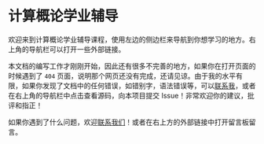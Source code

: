 # 计算概论学业辅导

欢迎来到计算概论学业辅导课程，使用左边的侧边栏来导航到你想学习的地方。右上角的导航栏可以打开一些外部链接。

本文档的编写工作才刚刚开始，因此还有很多不完善的地方，如果你在打开页面的时候遇到了 `404` 页面，说明那个网页还没有完成，还请见谅。由于我的水平有限，如果你发现了文档中的任何错误，如错别字，语法错误等，可以[联系我](/Contactme)，或者在右上角的导航栏中点击查看源码，向本项目提交 Issue！非常欢迎你的建议，批评和指正！

如果你遇到了什么问题，欢迎[联系我们](/Contactme)！或者在右上方的外部链接中打开留言板留言。